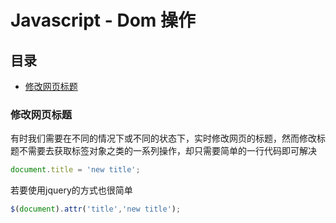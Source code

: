 # Javascript - Dom 操作

## 目录

- [修改网页标题](#user-content-修改网页标题)

### 修改网页标题

有时我们需要在不同的情况下或不同的状态下，实时修改网页的标题，然而修改标题不需要去获取标签对象之类的一系列操作，却只需要简单的一行代码即可解决
```js
document.title = 'new title';
```
若要使用jquery的方式也很简单
```js
$(document).attr('title','new title');
```


